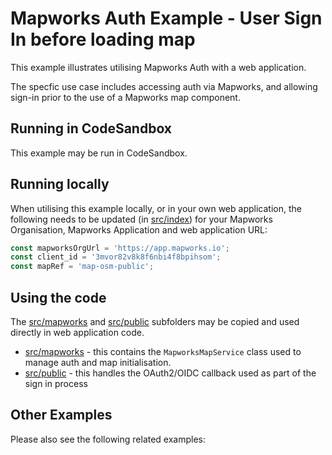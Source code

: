 # Mapworks Auth Example - User Sign In before loading map

This example illustrates utilising Mapworks Auth with a web application.

The specfic use case includes accessing auth via Mapworks, and allowing sign-in prior to the use of a Mapworks map component.


## Running in CodeSandbox

This example may be run in CodeSandbox.


## Running locally

When utilising this example locally, or in your own web application, the following needs to be updated (in [src/index](src/index.ts)) for your Mapworks Organisation, Mapworks Application and web application URL:

```ts
const mapworksOrgUrl = 'https://app.mapworks.io';
const client_id = '3mvor82v8k8f6nbi4f8bpihsom';
const mapRef = 'map-osm-public';
```

## Using the code

The [src/mapworks](src/mapworks) and [src/public](src/public) subfolders may be copied and used directly in web application code.

- [src/mapworks](src/mapworks) - this contains the `MapworksMapService` class used to manage auth and map initialisation.
- [src/public](src/public) - this handles the OAuth2/OIDC callback used as part of the sign in process


## Other Examples

Please also see the following related examples:


